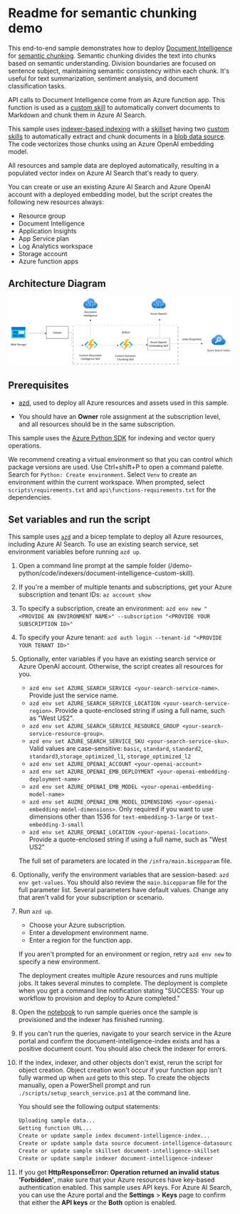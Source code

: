 # Readme for semantic chunking demo

This end-to-end sample demonstrates how to deploy [Document Intelligence](https://learn.microsoft.com/azure/ai-services/document-intelligence/overview?view=doc-intel-4.0.0) for [semantic chunking](https://learn.microsoft.com/azure/ai-services/document-intelligence/concept-retrieval-augmented-generation?view=doc-intel-4.0.0). Semantic chunking divides the text into chunks based on semantic understanding. Division boundaries are focused on sentence subject, maintaining semantic consistency within each chunk. It's useful for text summarization, sentiment analysis, and document classification tasks.

API calls to Document Intelligence come from an Azure function app. This function is used as a [custom skill](https://learn.microsoft.com/azure/search/cognitive-search-custom-skill-web-api) to automatically convert documents to Markdown and chunk them in Azure AI Search.

This sample uses [indexer-based indexing](https://learn.microsoft.com/azure/search/search-howto-create-indexers) with a [skillset](https://learn.microsoft.com/azure/search/cognitive-search-defining-skillset) having two [custom skills](https://learn.microsoft.com/azure/search/cognitive-search-custom-skill-web-api) to automatically extract and chunk documents in a [blob data source](https://learn.microsoft.com/azure/search/search-howto-indexing-azure-blob-storage). The code vectorizes those chunks using an Azure OpenAI embedding model.

All resources and sample data are deployed automatically, resulting in a populated vector index on Azure AI Search that's ready to query.

You can create or use an existing Azure AI Search and Azure OpenAI account with a deployed embedding model, but the script creates the following new resources always:

+ Resource group
+ Document Intelligence
+ Application Insights
+ App Service plan
+ Log Analytics workspace
+ Storage account
+ Azure function apps

## Architecture Diagram

![Picture](./media/docintelcustom.png)

## Prerequisites

+ [azd](https://learn.microsoft.com/azure/developer/azure-developer-cli/install-azd), used to deploy all Azure resources and assets used in this sample.

+ You should have an **Owner** role assignment at the subscription level, and all resources should be in the same subscription.

This sample uses the [Azure Python SDK](https://learn.microsoft.com/python/api/azure-search-documents/?view=azure-python-preview) for indexing and vector query operations.

We recommend creating a virtual environment so that you can control which package versions are used. Use Ctrl+shift+P to open a command palette. Search for `Python: Create environment`. Select `Venv` to create an environment within the current workspace. When prompted, select `scripts\requirements.txt` and `api\functions-requirements.txt` for the dependencies.

## Set variables and run the script

This sample uses [`azd`](https://learn.microsoft.com/azure/developer/azure-developer-cli/) and a bicep template to deploy all Azure resources, including Azure AI Search. To use an existing search service, set environment variables before running `azd up`.

1. Open a command line prompt at the sample folder (/demo-python/code/indexers/document-intelligence-custom-skill).

1. If you're a member of multiple tenants and subscriptions, get your Azure subscription and tenant IDs: `az account show`

1. To specify a subscription, create an environment: `azd env new "<PROVIDE AN ENVIRONMENT NAME>" --subscription "<PROVIDE YOUR SUBSCRIPTION ID>"`

1. To specify your Azure tenant: `azd auth login --tenant-id "<PROVIDE YOUR TENANT ID>"`

1. Optionally, enter variables if you have an existing search service or Azure OpenAI account. Otherwise, the script creates all resources for you.

   + `azd env set AZURE_SEARCH_SERVICE <your-search-service-name>`. Provide just the service name.
   + `azd env set AZURE_SEARCH_SERVICE_LOCATION <your-search-service-region>`. Provide a quote-enclosed string if using a full name, such as "West US2".
   + `azd env set AZURE_SEARCH_SERVICE_RESOURCE_GROUP <your-search-service-resource-group>`.
   + `azd env set AZURE_SEARCH_SERVICE_SKU <your-search-service-sku>`. Valid values are case-sensitive: `basic`, `standard`, `standard2`, `standard3`,`storage_optimized_l1`, `storage_optimized_l2`
   + `azd env set AZURE_OPENAI_ACCOUNT <your-openai-account>`
   + `azd env set AZURE_OPENAI_EMB_DEPLOYMENT <your-openai-embedding-deployment-name>`
   + `azd env set AZURE_OPENAI_EMB_MODEL <your-openai-embedding-model-name>`
   + `azd env set AUZRE_OPENAI_EMB_MODEL_DIMENSIONS <your-openai-embedding-model-dimensions>`. Only required if you want to use dimensions other than 1536 for `text-embedding-3-large` or `text-embedding-3-small`
   + `azd env set AZURE_OPENAI_LOCATION <your-openai-location>`. Provide a quote-enclosed string if using a full name, such as "West US2"

   The full set of parameters are located in the `/infra/main.bicepparam` file. 

1. Optionally, verify the environment variables that are session-based: `azd env get-values`. You should also review the `main.bicepparam` file for the full parameter list. Several parameters have default values. Change any that aren't valid for your subscription or scenario.

1. Run `azd up`.

   + Choose your Azure subscription.
   + Enter a development environment name.
   + Enter a region for the function app.

   If you aren't prompted for an environment or region, retry `azd env new` to specify a new environment.

   The deployment creates multiple Azure resources and runs multiple jobs. It takes several minutes to complete. The deployment is complete when you get a command line notification stating "SUCCESS: Your up workflow to provision and deploy to Azure completed."

1. Open the [notebook](./document-intelligence-custom-skill.ipynb) to run sample queries once the sample is provisioned and the indexer has finished running.

1. If you can't run the queries, navigate to your search service in the Azure portal and confirm the document-intelligence-index exists and has a positive document count. You should also check the indexer for errors.

1. If the index, indexer, and other objects don't exist, rerun the script for object creation. Object creation won't occur if your function app isn't fully warmed up when `azd` gets to this step. To create the objects manually, open a PowerShell prompt and run  `./scripts/setup_search_service.ps1` at the command line.

   You should see the following output statements:

   ```bash
   Uploading sample data...
   Getting function URL...
   Create or update sample index document-intelligence-index...
   Create or update sample data source document-intelligence-datasource...
   Create or update sample skillset document-intelligence-skillset
   Create or update sample indexer document-intelligence-indexer
   ```

1. If you get **HttpResponseError: Operation returned an invalid status 'Forbidden'**, make sure that your Azure resources have key-based authentication enabled. This sample uses API keys. For Azure AI Search, you can use the Azure portal and the **Settings** > **Keys** page to confirm that either the **API keys** or the **Both** option is enabled.